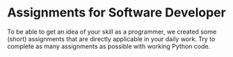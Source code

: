 # Assignments for Software Developer

To be able to get an idea of your skill as a programmer, we created some
(short) assignments that are directly applicable in your daily work. Try to
complete as many assignments as possible with working Python code.
